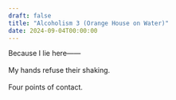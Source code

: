 ```yaml
---
draft: false
title: "Alcoholism 3 (Orange House on Water)"
date: 2024-09-04T00:00:00
---
```

Because I lie here—— <br>  
My hands refuse their shaking. <br>  
Four points of contact. 
